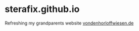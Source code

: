 # sterafix.github.io
Refreshing my grandparents website [vondenhorloffwiesen.de](http://www.vondenhorloffwiesen.de/Index.html)
